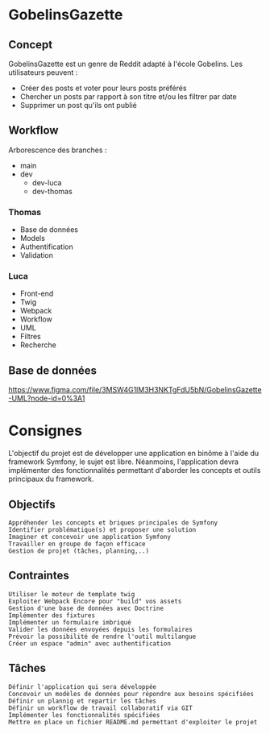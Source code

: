 # GobelinsGazette

## Concept
GobelinsGazette est un genre de Reddit adapté à l'école Gobelins.
Les utilisateurs peuvent :
+ Créer des posts et voter pour leurs posts préférés
+ Chercher un posts par rapport à son titre et/ou les filtrer par date
+ Supprimer un post qu'ils ont publié

## Workflow
Arborescence des branches :
+ main
+ dev
  + dev-luca
  + dev-thomas

### Thomas
+ Base de données
+ Models
+ Authentification
+ Validation

### Luca
+ Front-end
+ Twig
+ Webpack
+ Workflow
+ UML
+ Filtres
+ Recherche

## Base de données
https://www.figma.com/file/3MSW4G1lM3H3NKTgFdU5bN/GobelinsGazette-UML?node-id=0%3A1


# Consignes
L'objectif du projet est de développer une application en binôme à l'aide du framework Symfony, le sujet est libre. Néanmoins, l'application devra implémenter des fonctionnalités permettant d'aborder les concepts et outils principaux du framework.

## Objectifs
    Appréhender les concepts et briques principales de Symfony
    Identifier problématique(s) et proposer une solution
    Imaginer et concevoir une application Symfony
    Travailler en groupe de façon efficace
    Gestion de projet (tâches, planning,..)

## Contraintes
    Utiliser le moteur de template twig
    Exploiter Webpack Encore pour "build" vos assets
    Gestion d'une base de données avec Doctrine
    Implémenter des fixtures
    Implémenter un formulaire imbriqué
    Valider les données envoyées depuis les formulaires
    Prévoir la possibilité de rendre l'outil multilangue
    Créer un espace "admin" avec authentification

## Tâches
    Définir l'application qui sera développée
    Concevoir un modèles de données pour répondre aux besoins spécifiées
    Définir un plannig et repartir les tâches
    Définir un workflow de travail collaboratif via GIT
    Implémenter les fonctionnalités spécifiées
    Mettre en place un fichier README.md permettant d'exploiter le projet

